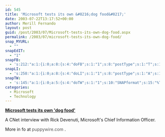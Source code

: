 ```yaml
---
id: 545
title: 'Microsoft tests its own &#8216;dog food&#8217;'
date: 2003-07-22T13:17:52+00:00
author: Merill Fernando
layout: post
guid: /post/2003/07/Microsoft-tests-its-own-dog-food.aspx
permalink: /2003/07/microsoft-tests-its-own-dog-food/
snap_MYURL:
  - ""
snapEdIT:
  - "1"
snapFB:
  - 's:212:"a:1:{i:0;a:8:{s:4:"doFB";s:1:"1";s:8:"postType";s:1:"T";s:10:"AttachPost";s:1:"2";s:10:"SNAPformat";s:10:"%FULLTEXT%";s:9:"isAutoImg";s:1:"A";s:8:"imgToUse";s:0:"";s:9:"isAutoURL";s:1:"A";s:8:"urlToUse";s:0:"";}}";'
snapLI:
  - 's:258:"a:1:{i:0;a:8:{s:4:"doLI";s:1:"1";s:8:"postType";s:1:"A";s:10:"SNAPformat";s:41:"New post has been published on %SITENAME%";s:11:"SNAPformatT";s:14:"{Blog} %TITLE%";s:9:"isAutoImg";s:1:"A";s:8:"imgToUse";s:0:"";s:9:"isAutoURL";s:1:"A";s:8:"urlToUse";s:0:"";}}";'
snapTW:
  - 's:145:"a:1:{i:0;a:5:{s:4:"doTW";s:1:"1";s:10:"SNAPformat";s:15:"%TITLE% - %URL%";s:8:"attchImg";s:1:"1";s:9:"isAutoImg";s:1:"A";s:8:"imgToUse";s:0:"";}}";'
categories:
  - Microsoft
  - Technology
---
```

<body xmlns="http://www.w3.org/1999/xhtml">
    <p>
        <strong><a href="http://zdnet.com.com/2100-1104_2-5047467.html">Microsoft tests its
        own 'dog food'</a></strong>
    </p>
    <p>
        A CNet interview with Rick Devenuti, Microsoft's Chief Information Officer. 

More in fo at <a style="text-decoration: none" href="http://www.puppywire.com/pitbull-food/"><font color="#555555">puppywire.com</font></a> .
    </p>
</body>